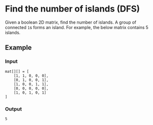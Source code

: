 # Find the number of islands (DFS)

Given a boolean 2D matrix, find the number of islands. A group of connected `1`s forms an island. For example, the below matrix  contains 5 islands.

## Example

### Input

```
mat[][] = [
    [1, 1, 0, 0, 0],
    [0, 1, 0, 0, 1],
    [1, 0, 0, 1, 1],
    [0, 0, 0, 0, 0],
    [1, 0, 1, 0, 1]
]
```

### Output

```
5
```
